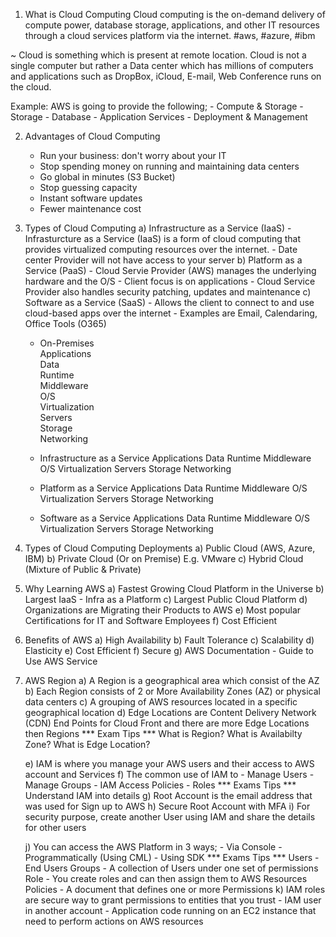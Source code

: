 1. What is Cloud Computing
Cloud computing is the on-demand delivery of compute power, database storage, applications, and other IT resources through a cloud services platform via the internet. #aws, #azure, #ibm

~ Cloud is something which is present at remote location. Cloud is not a single computer but rather a Data center which has millions of computers and applications such as DropBox, iCloud, E-mail, Web Conference runs on the cloud.

Example:
AWS is going to provide the following;
    - Compute & Storage
    - Storage
    - Database
    - Application Services
    - Deployment & Management

2. Advantages of Cloud Computing
    - Run your business: don't worry about your IT
    - Stop spending money on running and maintaining data centers
    - Go global in minutes (S3 Bucket)
    - Stop guessing capacity
    - Instant software updates
    - Fewer maintenance cost

3. Types of Cloud Computing
    a) Infrastructure as a Service (IaaS)
        - Infrasturcture as a Service (IaaS) is a form of cloud computing that provides virtualized computing resources over the internet.
        - Date center Provider will not have access to your server
    b) Platform as a Service (PaaS)
        - Cloud Servie Provider (AWS) manages the underlying hardware and the O/S
        - Client focus is on applications
        - Cloud Service Provider also handles security patching, updates and maintenance
    c) Software as a Service (SaaS)
        - Allows the client to connect to and use cloud-based apps over the internet
        - Examples are Email, Calendaring, Office Tools (O365)
    
    * On-Premises                    
          Applications                                                
          Data                                                                       
          Runtime                                                             
          Middleware                                                    
          O/S                                                                         
          Virtualization                                      
          Servers                                                           
          Storage                                                          
          Networking                                                    

     * Infrastructure as a Service
          Applications
          Data
          Runtime
          Middleware
          O/S
          Virtualization
          Servers
          Storage
          Networking 

     * Platform as a Service
          Applications
          Data
          Runtime
          Middleware
          O/S
          Virtualization
          Servers
          Storage
          Networking 

     * Software as a Service
          Applications
          Data
          Runtime
          Middleware
          O/S
          Virtualization
          Servers
          Storage
          Networking

   
4. Types of Cloud Computing Deployments
    a) Public Cloud (AWS, Azure, IBM)
    b) Private Cloud (Or on Premise) E.g. VMware
    c) Hybrid Cloud (Mixture of Public & Private)

5. Why Learning AWS
    a) Fastest Growing Cloud Platform in the Universe
    b) Largest IaaS - Infra as a Platform
    c) Largest Public Cloud Platform
    d) Organizations are Migrating their Products to AWS
    e) Most popular Certifications for IT and Software Employees
    f) Cost Efficient

6. Benefits of AWS
    a) High Availability
    b) Fault Tolerance
    c) Scalability
    d) Elasticity
    e) Cost Efficient
    f) Secure
    g) AWS Documentation - Guide to Use AWS Service

7. AWS Region
    a) A Region is a geographical area which consist of the AZ
    b) Each Region consists of 2 or More Availability Zones (AZ) or physical data centers
    c) A grouping of AWS resources located in a specific geographical location
    d) Edge Locations are Content Delivery Network (CDN) End Points for Cloud Front and there are more Edge Locations then Regions
        *** Exam Tips ***
        What is Region?
        What is Availabilty Zone?
        What is Edge Location?

    e) IAM is where you manage your AWS users and their access to AWS account and Services
    f) The common use of IAM to
        - Manage Users
        - Manage Groups
        - IAM Access Policies
        - Roles
        *** Exams Tips ***
        Understand IAM into details
    g) Root Account is the email address that was used for Sign up to AWS
    h) Secure Root Account with MFA
    i) For security purpose, create another User using IAM and share the details for other users

    j) You can access the AWS Platform in 3 ways;
        - Via Console
        - Programmatically (Using CML)
        - Using SDK
        *** Exams Tips ***
        Users - End Users
        Groups - A collection of Users under one set of permissions
        Role - You create roles and can then assign them to AWS Resources
        Policies - A document that defines one or more Permissions
    k) IAM roles are secure way to grant permissions to entities that you trust
        - IAM user in another account
        - Application code running on an EC2 instance that need to perform actions on AWS resources